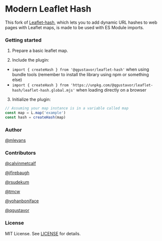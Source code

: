 # Modern Leaflet Hash

This fork of [Leaflet-hash](https://github.com/mlevans/leaflet-hash), which lets you to add dynamic URL hashes to web pages with Leaflet maps, is made to be used with ES Module imports.

### Getting started

1. Prepare a basic leaflet map.

2. Include the plugin:

- `import { createHash } from '@qgustavor/leaflet-hash'` when using bundle tools (remember to install the library using npm or something else)
- `import { createHash } from 'https://unpkg.com/@qgustavor/leaflet-hash/leaflet-hash.global.mjs'` when loading directly on a browser

3. Initialize the plugin:

```javascript
// Assuming your map instance is in a variable called map
const map = L.map('example')
const hash = createHash(map)
```

### Author

[@mlevans](http://github.com/mlevans)

### Contributors

[@calvinmetcalf](http://github.com/calvinmetcalf)

[@jfirebaugh](http://github.com/jfirebaugh)

[@rsudekum](http://github.com/rsudekum)

[@tmcw](http://github.com/tmcw)

[@yohanboniface](http://github.com/yohanboniface)

[@qgustavor](http://github.com/qgustavor)

### License

MIT License. See [LICENSE](https://github.com/qgustavor/leaflet-hash/blob/master/LICENSE.md) for details.

